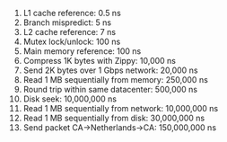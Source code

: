 1. L1 cache reference: 0.5 ns
2. Branch mispredict: 5 ns
3. L2 cache reference: 7 ns
4. Mutex lock/unlock: 100 ns
5. Main memory reference: 100 ns
6. Compress 1K bytes with Zippy: 10,000 ns
7. Send 2K bytes over 1 Gbps network: 20,000 ns
8. Read 1 MB sequentially from memory: 250,000 ns
9. Round trip within same datacenter: 500,000 ns
10. Disk seek: 10,000,000 ns
11. Read 1 MB sequentially from network: 10,000,000 ns
12. Read 1 MB sequentially from disk: 30,000,000 ns
13. Send packet CA->Netherlands->CA: 150,000,000 ns
